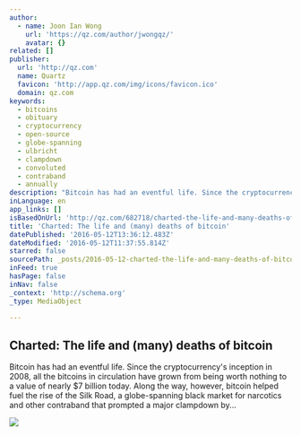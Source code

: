 ```yaml
---
author:
  - name: Joon Ian Wong
    url: 'https://qz.com/author/jwongqz/'
    avatar: {}
related: []
publisher:
  url: 'http://qz.com'
  name: Quartz
  favicon: 'http://app.qz.com/img/icons/favicon.ico'
  domain: qz.com
keywords:
  - bitcoins
  - obituary
  - cryptocurrency
  - open-source
  - globe-spanning
  - ulbricht
  - clampdown
  - convoluted
  - contraband
  - annually
description: "Bitcoin has had an eventful life. Since the cryptocurrency's inception in 2008, all the bitcoins in circulation have grown from being worth nothing to a value of nearly $7 billion today. Along the way, however, bitcoin helped fuel the rise of the Silk Road, a globe-spanning black market for narcotics and other contraband that prompted a major clampdown by..."
inLanguage: en
app_links: []
isBasedOnUrl: 'http://qz.com/682718/charted-the-life-and-many-deaths-of-bitcoin/'
title: 'Charted: The life and (many) deaths of bitcoin'
datePublished: '2016-05-12T13:36:12.483Z'
dateModified: '2016-05-12T11:37:55.814Z'
starred: false
sourcePath: _posts/2016-05-12-charted-the-life-and-many-deaths-of-bitcoin.md
inFeed: true
hasPage: false
inNav: false
_context: 'http://schema.org'
_type: MediaObject

---
```

<article style=""><h1>Charted: The life and (many) deaths of bitcoin</h1><p>Bitcoin has had an eventful life. Since the cryptocurrency's inception in 2008, all the bitcoins in circulation have grown from being worth nothing to a value of nearly $7 billion today. Along the way, however, bitcoin helped fuel the rise of the Silk Road, a globe-spanning black market for narcotics and other contraband that prompted a major clampdown by...</p><img src="https://www.theatlas.com/i/atlas_BJWFiaZz.png" /></article>